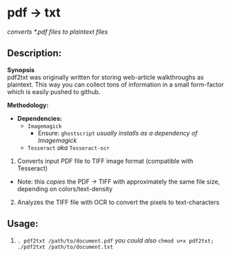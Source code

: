 # pdf -> txt  
_converts *.pdf files to plaintext files_  

## Description:  

__Synopsis__  
pdf2txt was originally written for storing web-article walkthroughs as plaintext. This way 
you can collect tons of information in a small form-factor which is easily pushed to github.


__Methodology:__  
 - __Dependencies:__  
   - `Imagemagick`  
     - Ensure: `ghostscript` _usually installs as a dependency of Imagemagick_  
   - `Tesseract` _aka_ `Tesseract-ocr`  

1. Converts input PDF file to TIFF image format (compatible with Tesseract)  
  - Note: this _copies_ the PDF -> TIFF with approximately the same file size, depending on colors/text-density  
2. Analyzes the TIFF file with OCR to convert the pixels to text-characters  

## Usage:  
1. `. pdf2txt /path/to/document.pdf` _you could also_ `chmod u+x pdf2txt; ./pdf2txt /path/to/document.txt`  
